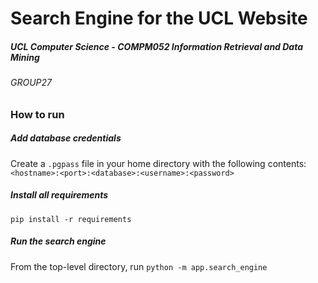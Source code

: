 # Search Engine for the UCL Website
##### UCL Computer Science - COMPM052 Information Retrieval and Data Mining
###### GROUP27

### How to run
##### Add database credentials
Create a `.pgpass` file in your home directory with the following contents: `<hostname>:<port>:<database>:<username>:<password>`

##### Install all requirements
~~~~
pip install -r requirements
~~~~

##### Run the search engine
From the top-level directory, run `python -m app.search_engine`